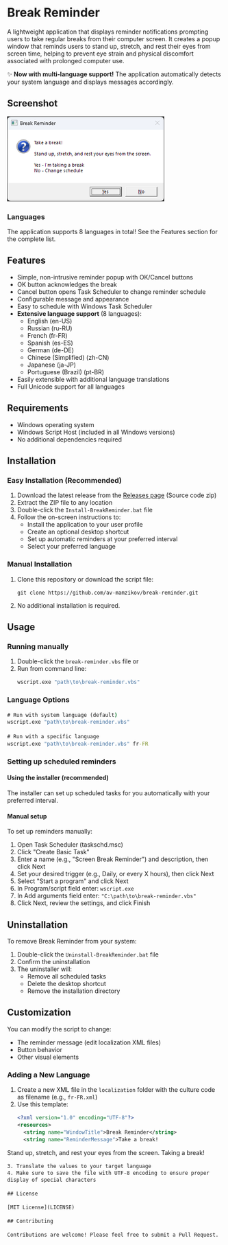 # Break Reminder

A lightweight application that displays reminder notifications prompting users to take regular breaks from their computer screen. It creates a popup window that reminds users to stand up, stretch, and rest their eyes from screen time, helping to prevent eye strain and physical discomfort associated with prolonged computer use.

✨ **Now with multi-language support!** The application automatically detects your system language and displays messages accordingly.

## Screenshot

![Break Reminder](screenshots/vb.png)

### Languages
The application supports 8 languages in total! See the Features section for the complete list.

## Features

- Simple, non-intrusive reminder popup with OK/Cancel buttons
- OK button acknowledges the break
- Cancel button opens Task Scheduler to change reminder schedule
- Configurable message and appearance
- Easy to schedule with Windows Task Scheduler
- **Extensive language support** (8 languages):
  - English (en-US)
  - Russian (ru-RU)
  - French (fr-FR)
  - Spanish (es-ES)
  - German (de-DE)
  - Chinese (Simplified) (zh-CN)
  - Japanese (ja-JP)
  - Portuguese (Brazil) (pt-BR)
- Easily extensible with additional language translations
- Full Unicode support for all languages

## Requirements

- Windows operating system
- Windows Script Host (included in all Windows versions)
- No additional dependencies required

## Installation

### Easy Installation (Recommended)

1. Download the latest release from the [Releases page](https://github.com/av-mamzikov/break-reminder/releases) (Source code zip)
2. Extract the ZIP file to any location
3. Double-click the `Install-BreakReminder.bat` file
4. Follow the on-screen instructions to:
   - Install the application to your user profile
   - Create an optional desktop shortcut
   - Set up automatic reminders at your preferred interval
   - Select your preferred language

### Manual Installation

1. Clone this repository or download the script file:
   ```
   git clone https://github.com/av-mamzikov/break-reminder.git
   ```
2. No additional installation is required.

## Usage

### Running manually

1. Double-click the `break-reminder.vbs` file
   or
2. Run from command line:
   ```cmd
   wscript.exe "path\to\break-reminder.vbs"
   ```

### Language Options

```cmd
# Run with system language (default)
wscript.exe "path\to\break-reminder.vbs"

# Run with a specific language
wscript.exe "path\to\break-reminder.vbs" fr-FR
```

### Setting up scheduled reminders

#### Using the installer (recommended)
The installer can set up scheduled tasks for you automatically with your preferred interval.

#### Manual setup
To set up reminders manually:

1. Open Task Scheduler (taskschd.msc)
2. Click "Create Basic Task"
3. Enter a name (e.g., "Screen Break Reminder") and description, then click Next
4. Set your desired trigger (e.g., Daily, or every X hours), then click Next
5. Select "Start a program" and click Next
6. In Program/script field enter: `wscript.exe`
7. In Add arguments field enter: `"C:\path\to\break-reminder.vbs"`
8. Click Next, review the settings, and click Finish

## Uninstallation

To remove Break Reminder from your system:

1. Double-click the `Uninstall-BreakReminder.bat` file
2. Confirm the uninstallation
3. The uninstaller will:
   - Remove all scheduled tasks
   - Delete the desktop shortcut
   - Remove the installation directory

## Customization

You can modify the script to change:
- The reminder message (edit localization XML files)
- Button behavior
- Other visual elements

### Adding a New Language

1. Create a new XML file in the `localization` folder with the culture code as filename (e.g., `fr-FR.xml`)
2. Use this template:
   ```xml
   <?xml version="1.0" encoding="UTF-8"?>
   <resources>
     <string name="WindowTitle">Break Reminder</string>
     <string name="ReminderMessage">Take a break!

Stand up, stretch, and rest your eyes from the screen.</string>
     <string name="CloseButtonText">Taking a break!</string>
   </resources>
   ```
3. Translate the values to your target language
4. Make sure to save the file with UTF-8 encoding to ensure proper display of special characters

## License

[MIT License](LICENSE)

## Contributing

Contributions are welcome! Please feel free to submit a Pull Request.
